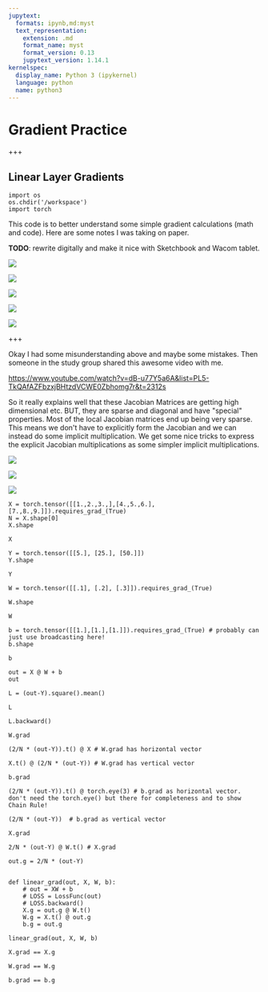 ```yaml
---
jupytext:
  formats: ipynb,md:myst
  text_representation:
    extension: .md
    format_name: myst
    format_version: 0.13
    jupytext_version: 1.14.1
kernelspec:
  display_name: Python 3 (ipykernel)
  language: python
  name: python3
---
```


# Gradient Practice

+++

## Linear Layer Gradients

```{code-cell} ipython3
import os
os.chdir('/workspace')
import torch
```

This code is to better understand some simple gradient calculations (math and code).
Here are some notes I was taking on paper.

**TODO**: rewrite digitally and make it nice with Sketchbook and Wacom tablet.


![](../imgs/gradient_jacobian.jpg)

![](../imgs/linear_layer_grads1.jpg)

![](../imgs/linear_layer_grads2.jpg)

![](../imgs/linear_layer_grads3.jpg)

![](../imgs/linear_layer_grads4.jpg)

+++

Okay I had some misunderstanding above and maybe some mistakes. Then someone in the study group shared this awesome video with me. 

https://www.youtube.com/watch?v=dB-u77Y5a6A&list=PL5-TkQAfAZFbzxjBHtzdVCWE0Zbhomg7r&t=2312s

So it really explains well that these Jacobian Matrices are getting high dimensional etc. BUT, they
are sparse and diagonal and have "special" properties. Most of the local Jacobian matrices end
up being very sparse. This means we don't have to explicitly form the Jacobian and we can instead
do some implicit multiplication. We get some nice tricks to express the explicit Jacobian multiplications as 
some simpler implicit multiplications. 

![](../imgs/linear_layer_grads5.jpg)

![](../imgs/linear_layer_grads6.jpg)

![](../imgs/linear_layer_grads7.jpg)

```{code-cell} ipython3
X = torch.tensor([[1.,2.,3.,],[4.,5.,6.], [7.,8.,9.]]).requires_grad_(True)
N = X.shape[0]
X.shape
```

```{code-cell} ipython3
X
```

```{code-cell} ipython3
Y = torch.tensor([[5.], [25.], [50.]])
Y.shape
```

```{code-cell} ipython3
Y
```

```{code-cell} ipython3
W = torch.tensor([[.1], [.2], [.3]]).requires_grad_(True)
```

```{code-cell} ipython3
W.shape
```

```{code-cell} ipython3
W
```

```{code-cell} ipython3
b = torch.tensor([[1.],[1.],[1.]]).requires_grad_(True) # probably can just use broadcasting here!
b.shape
```

```{code-cell} ipython3
b
```

```{code-cell} ipython3
out = X @ W + b
out
```

```{code-cell} ipython3
L = (out-Y).square().mean()
```

```{code-cell} ipython3
L
```

```{code-cell} ipython3
L.backward()
```

```{code-cell} ipython3
W.grad
```

```{code-cell} ipython3
(2/N * (out-Y)).t() @ X # W.grad has horizontal vector
```

```{code-cell} ipython3
X.t() @ (2/N * (out-Y)) # W.grad has vertical vector
```

```{code-cell} ipython3
b.grad
```

```{code-cell} ipython3
(2/N * (out-Y)).t() @ torch.eye(3) # b.grad as horizontal vector. don't need the torch.eye() but there for completeness and to show Chain Rule!
```

```{code-cell} ipython3
(2/N * (out-Y))  # b.grad as vertical vector
```

```{code-cell} ipython3
X.grad
```

```{code-cell} ipython3
2/N * (out-Y) @ W.t() # X.grad
```

```{code-cell} ipython3
out.g = 2/N * (out-Y)
```

```{code-cell} ipython3

```

```{code-cell} ipython3
def linear_grad(out, X, W, b):
    # out = XW + b 
    # LOSS = LossFunc(out)
    # LOSS.backward()
    X.g = out.g @ W.t()
    W.g = X.t() @ out.g
    b.g = out.g
```

```{code-cell} ipython3
linear_grad(out, X, W, b)
```

```{code-cell} ipython3
X.grad == X.g
```

```{code-cell} ipython3
W.grad == W.g
```

```{code-cell} ipython3
b.grad == b.g
```

```{code-cell} ipython3

```
